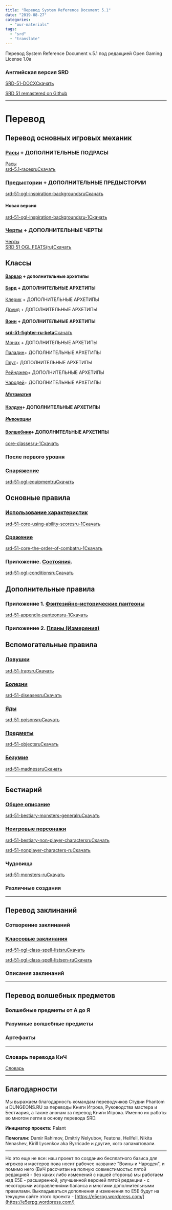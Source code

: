 ```yaml
---
title: "Перевод System Reference Document 5.1"
date: "2019-08-27"
categories: 
  - "our-materials"
tags: 
  - "srd"
  - "translate"
---
```


Перевод System Reference Document v.5.1 под редакцией Open Gaming License 1.0a

### Английская версия SRD

[SRD-51-DOCX](https://cyborgsandmages.files.wordpress.com/2019/08/srd-51-docx.docx)[Скачать](https://cyborgsandmages.files.wordpress.com/2019/08/srd-51-docx.docx)

[SRD 51 remastered on Github](https://github.com/palikhov/OGL-SRD5)

* * *

# **Перевод**

## **Перевод основных игровых механик**

### **[Расы](https://cyborgsandmages.wordpress.com/races-srd-51-rus/)** + ДОПОЛНИТЕЛЬНЫЕ ПОДРАСЫ

[Расы  
srd-5.1-racesru](https://cyborgsandmages.files.wordpress.com/2019/10/srd-5.1-racesru-1.docx)[Скачать](https://cyborgsandmages.files.wordpress.com/2019/10/srd-5.1-racesru-1.docx)

### **[Предыстории](https://cyborgsandmages.wordpress.com/backgrounds-srd-51-rus/)** + ДОПОЛНИТЕЛЬНЫЕ ПРЕДЫСТОРИИ

[srd-51-ogl-inspiration-backgroundsru](https://cyborgsandmages.files.wordpress.com/2019/09/srd-51-ogl-inspiration-backgroundsru.docx)[Скачать](https://cyborgsandmages.files.wordpress.com/2019/09/srd-51-ogl-inspiration-backgroundsru.docx)

#### Новая версия

[srd-51-ogl-inspiration-backgroundsru-1](https://cyborgsandmages.files.wordpress.com/2020/09/srd-51-ogl-inspiration-backgroundsru-1.docx)[Скачать](https://cyborgsandmages.files.wordpress.com/2020/09/srd-51-ogl-inspiration-backgroundsru-1.docx)

### **[Черты](https://cyborgsandmages.wordpress.com/feats-srd-51-rus/)** + ДОПОЛНИТЕЛЬНЫЕ ЧЕРТЫ

[Черты  
SRD 51 OGL FEATS(ru)](https://cyborgsandmages.files.wordpress.com/2019/09/srd-51-ogl-featsru.docx)[Скачать](https://cyborgsandmages.files.wordpress.com/2019/09/srd-51-ogl-featsru.docx)

## **Классы**

#### [Варвар](https://cyborgsandmages.wordpress.com/barbarian-srd-51-rus/) + дополнительные архетипы

#### [Бард](https://cyborgsandmages.wordpress.com/races-srd-51-rus/) + ДОПОЛНИТЕЛЬНЫЕ АРХЕТИПЫ

[Клерик](https://cyborgsandmages.wordpress.com/cleric-srd-51-rus/) + ДОПОЛНИТЕЛЬНЫЕ АРХЕТИПЫ

[Друид](https://cyborgsandmages.wordpress.com/druid-srd-51-rus/) + ДОПОЛНИТЕЛЬНЫЕ АРХЕТИПЫ

#### [Воин](https://cyborgsandmages.wordpress.com/fighter-srd-51-rus/) + ДОПОЛНИТЕЛЬНЫЕ АРХЕТИПЫ

[**srd-51-fighter-ru-beta**](https://cyborgsandmages.files.wordpress.com/2020/09/srd-51-fighter-ru-beta.docx)[Скачать](https://cyborgsandmages.files.wordpress.com/2020/09/srd-51-fighter-ru-beta.docx)

[Монах](https://cyborgsandmages.wordpress.com/monk-srd-51-rus/) + ДОПОЛНИТЕЛЬНЫЕ АРХЕТИПЫ

[Паладин](https://cyborgsandmages.wordpress.com/palading-srd-51-rus/)\+ ДОПОЛНИТЕЛЬНЫЕ АРХЕТИПЫ

[Плут](https://cyborgsandmages.wordpress.com/rogue-srd-51-rus/)\+ ДОПОЛНИТЕЛЬНЫЕ АРХЕТИПЫ

[Рейнджер](https://cyborgsandmages.wordpress.com/ranger-srd-51-rus/)\+ ДОПОЛНИТЕЛЬНЫЕ АРХЕТИПЫ

[Чародей](https://cyborgsandmages.wordpress.com/sorcerer-srd-51-rus/)\+ ДОПОЛНИТЕЛЬНЫЕ АРХЕТИПЫ

##### **_[Метамагия](https://cyborgsandmages.wordpress.com/metamagic-srd-51-rus/)_**

#### [Колдун](https://cyborgsandmages.wordpress.com/warlock-srd-51-rus/)\+ ДОПОЛНИТЕЛЬНЫЕ АРХЕТИПЫ

##### **_[Инвокации](https://cyborgsandmages.wordpress.com/invocations-srd-51-rus/)_**

#### [Волшебник](https://cyborgsandmages.wordpress.com/wizard-srd-51-rus/)\+ ДОПОЛНИТЕЛЬНЫЕ АРХЕТИПЫ

[core-classesru-1](https://cyborgsandmages.files.wordpress.com/2020/09/core-classesru-1.docx)[Скачать](https://cyborgsandmages.files.wordpress.com/2020/09/core-classesru-1.docx)

### После первого уровня

### **[Снаряжение](https://cyborgsandmages.wordpress.com/equipment-srd-51-rus/)**

[srd-51-ogl-equipmentru](https://cyborgsandmages.files.wordpress.com/2019/10/srd-51-ogl-equipmentru-2.docx)[Скачать](https://cyborgsandmages.files.wordpress.com/2019/10/srd-51-ogl-equipmentru-2.docx)

## Основные правила

### **[Использование характеристик](https://cyborgsandmages.wordpress.com/using-ability-scores-srd-51-rus/)**

[srd-51-core-using-ability-scoresru-1](https://cyborgsandmages.files.wordpress.com/2020/09/srd-51-core-using-ability-scoresru-1.docx)[Скачать](https://cyborgsandmages.files.wordpress.com/2020/09/srd-51-core-using-ability-scoresru-1.docx)

### **[Сражение](https://cyborgsandmages.wordpress.com/combat-srd-51-rus/)**

[srd-51-core-the-order-of-combatru-1](https://cyborgsandmages.files.wordpress.com/2020/09/srd-51-core-the-order-of-combatru-1.docx)[Скачать](https://cyborgsandmages.files.wordpress.com/2020/09/srd-51-core-the-order-of-combatru-1.docx)

### Приложение. [С**остояния**](https://cyborgsandmages.wordpress.com/conditions-srd-51-rus/).

[srd-51-ogl-conditionsru](https://cyborgsandmages.files.wordpress.com/2020/09/srd-51-ogl-conditionsru.docx)[Скачать](https://cyborgsandmages.files.wordpress.com/2020/09/srd-51-ogl-conditionsru.docx)

## Дополнительные правила

### Приложение 1. **[Фэнтезийно-исторические пантеоны](https://cyborgsandmages.wordpress.com/panteons-srd-51-rus/)**

[srd-51-appendix-panteonsru-1](https://cyborgsandmages.files.wordpress.com/2020/09/srd-51-appendix-panteonsru-1.docx)[Скачать](https://cyborgsandmages.files.wordpress.com/2020/09/srd-51-appendix-panteonsru-1.docx)

### Приложение 2. [Планы (**Измерения**)](https://cyborgsandmages.wordpress.com/planes-of-existence-srd-51-rus/)

## Вспомогательные правила

### **[Ловушки](https://cyborgsandmages.wordpress.com/traps-srd-51-rus/)**

[srd-51-trapsru](https://cyborgsandmages.files.wordpress.com/2020/09/srd-51-trapsru.docx)[Скачать](https://cyborgsandmages.files.wordpress.com/2020/09/srd-51-trapsru.docx)

### **[Болезни](https://cyborgsandmages.wordpress.com/diseases-srd-51-rus/)**

[srd-51-diseasesru](https://cyborgsandmages.files.wordpress.com/2020/09/srd-51-diseasesru.docx)[Скачать](https://cyborgsandmages.files.wordpress.com/2020/09/srd-51-diseasesru.docx)

### **[Яды](https://cyborgsandmages.wordpress.com/poisons-srd-51-rus/)**

[srd-51-poisonsru](https://cyborgsandmages.files.wordpress.com/2020/09/srd-51-poisonsru.docx)[Скачать](https://cyborgsandmages.files.wordpress.com/2020/09/srd-51-poisonsru.docx)

### **[Предметы](https://cyborgsandmages.wordpress.com/objects-srd-51-rus/)**

[srd-51-objectsru](https://cyborgsandmages.files.wordpress.com/2020/09/srd-51-objectsru.docx)[Скачать](https://cyborgsandmages.files.wordpress.com/2020/09/srd-51-objectsru.docx)

### **[Безумие](https://cyborgsandmages.wordpress.com/madness-srd-51-rus/)**

[srd-51-madnessru](https://cyborgsandmages.files.wordpress.com/2020/09/srd-51-madnessru.docx)[Скачать](https://cyborgsandmages.files.wordpress.com/2020/09/srd-51-madnessru.docx)

* * *

## Бестиарий

### **[Общее описание](https://cyborgsandmages.wordpress.com/bestiary-monsters-srd-51-rus/)**

[srd-51-bestiary-monsters-generalru](https://cyborgsandmages.files.wordpress.com/2020/09/srd-51-bestiary-monsters-generalru.docx)[Скачать](https://cyborgsandmages.files.wordpress.com/2020/09/srd-51-bestiary-monsters-generalru.docx)

### **[Неигровые персонажи](https://cyborgsandmages.wordpress.com/bestiary-npcs-srd-51-rus/)**

[srd-51-bestiary-non-player-charactersru](https://cyborgsandmages.files.wordpress.com/2020/09/srd-51-bestiary-non-player-charactersru.docx)[Скачать](https://cyborgsandmages.files.wordpress.com/2020/09/srd-51-bestiary-non-player-charactersru.docx)

[srd-51-nonplayer-characters-ru](https://cyborgsandmages.files.wordpress.com/2020/09/srd-51-nonplayer-characters-ru.docx)[Скачать](https://cyborgsandmages.files.wordpress.com/2020/09/srd-51-nonplayer-characters-ru.docx)

### **Чудовища**

[srd-51-monsters-ru](https://cyborgsandmages.files.wordpress.com/2020/09/srd-51-monsters-ru.docx)[Скачать](https://cyborgsandmages.files.wordpress.com/2020/09/srd-51-monsters-ru.docx)

### **Различные создания**

* * *

## Перевод заклинаний

### **Сотворение заклинаний**

### [**Классовые заклинания**](https://cyborgsandmages.wordpress.com/class-spell-lists-srd-51-rus/)

[srd-51-ogl-class-spell-listsru](https://cyborgsandmages.files.wordpress.com/2020/07/srd-51-ogl-class-spell-listsru.docx)[Скачать](https://cyborgsandmages.files.wordpress.com/2020/07/srd-51-ogl-class-spell-listsru.docx)

[srd-51-ogl-class-spell-listsen-ru](https://cyborgsandmages.files.wordpress.com/2020/07/srd-51-ogl-class-spell-listsen-ru.docx)[Скачать](https://cyborgsandmages.files.wordpress.com/2020/07/srd-51-ogl-class-spell-listsen-ru.docx)

### Описания заклинаний

* * *

## Перевод волшебных предметов

### Волшебные предметы от А до Я

### Разумные волшебные предметы

### Артефакты

* * *

### Словарь перевода КиЧ

[Словарь](https://1drv.ms/x/s!Atcrhwwo1lBAys9GjytwwzP49qF-8g?e=n7NgGY)

* * *

## Благодарности

Мы выражаем благодарность командам переводчиков Студии Phantom и DUNGEONS.RU за переводы Книги Игрока, Руководства мастера и Бестиария, а также анонам за перевод Книги Игрока. Именно их работы во многом легли в основу перевода SRD.

**Инициатор проекта:** Palant

**Помогали:** Damir Rahimov, Dmitriy Nelyubov, Featona, Hellfell, Nikita Nenashev, Kirill Lysenkov aka Byrricade и другие, кого запамятовали.

* * *

Но это еще не все: наш проект по созданию бесплатного базиса для игроков и мастеров пока носит рабочее название "Воины и Чародеи", и помимо него (ВиЧ рассчитан на полную совместимостьс пятой редакцией - без каких либо изменений с нашей стороны) мы работаем над E5E - расширенной, улучшенной версией пятой редакции - с некоторыми исправлениями баланса и многими дополнительными правилами. Выкладываться дополнения и изменения по E5E будут на текущем сайте этого проекта - [https://e5erpg.wordpress.com/](https://e5erpg.wordpress.com/)
